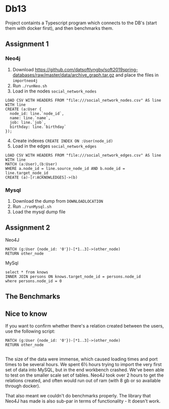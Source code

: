 # Db13
Project containts a Typescript program which connects to the DB's (start them with docker first), and then benchmarks them.


## Assignment 1

### Neo4j
1. Download https://github.com/datsoftlyngby/soft2019spring-databases/raw/master/data/archive_graph.tar.gz and place the files in `importneo4j`
2. Run `./runNeo.sh`
3. Load in the nodes `social_network_nodes`
```
LOAD CSV WITH HEADERS FROM "file:///social_network_nodes.csv" AS line WITH line
CREATE (a:User { 
  node_id: line.`node_id`,
  name: line.`name`,
  job: line.`job`,
  birthday: line.`birthday`
});
```
4. Create indexes `CREATE INDEX ON :User(node_id)`
5. Load in the edges `social_network_edges`
```
LOAD CSV WITH HEADERS FROM "file:///social_network_edges.csv" AS line WITH line
MATCH (a:User),(b:User)
WHERE a.node_id = line.source_node_id AND b.node_id = line.target_node_id
CREATE (a)-[r:ACKNOWLEDGES]->(b)
```

### Mysql
1. Download the dump from `DOWNLOADLOCATION`
2. Run `./runMysql.sh`
3. Load the mysql dump file

## Assignment 2
Neo4J
```
MATCH (g:User {node_id: '0'})-[*1..3]->(other_node)
RETURN other_node
```

MySql
```
select * from knows
INNER JOIN persons ON knows.target_node_id = persons.node_id
where persons.node_id = 0
```

## The Benchmarks

## Nice to know

If you want to confirm whether there's a relation created between the users, use the following script:

```
MATCH (g:User {node_id: '0'})-[*1..3]->(other_node)
RETURN other_node
```

## 
The size of the data were immense, which caused loading times and port times to be several hours. We spent 6½ hours trying to import the very first set of data into MySQL, but in the end workbench crashed. We've been able to test on the smaller scale set of tables.
Neo4J took over 2 hours to get the relations created, and often would run out of ram (with 8 gb or so available through docker).

That also meant we couldn't do benchmarks properly. The library that Neo4J has made is also sub-par in terms of functionality - It doesn't work.




